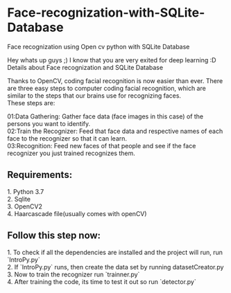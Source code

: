 # Face-recognization-with-SQLite-Database
Face recognization using Open cv python with SQLite Database<br>

Hey whats up guys ;) I know that you are very exited for deep learning :D <br>
Details about Face recognization and SQLite Database <br>

Thanks to OpenCV, coding facial recognition is now easier than ever. There are three easy steps to computer coding facial recognition, which are similar to the steps that our brains use for recognizing faces.<br> These steps are:

01:Data Gathering: Gather face data (face images in this case) of the persons you want to identify.<br>
02:Train the Recognizer: Feed that face data and respective names of each face to the recognizer so that it can learn.<br>
03:Recognition: Feed new faces of that people and see if the face recognizer you just trained recognizes them.<br>
<h2>Requirements: </h2>
1. Python 3.7 <br>
2. Sqlite <br>
3. OpenCV2 <br>
4. Haarcascade file(usually comes with openCV) <br>

<h2>Follow this step now: </h2>
1. To check if all the dependencies are installed and the project will run, run `IntroPy.py` <br>
2. If `IntroPy.py` runs, then create the data set by running datasetCreator.py<br>
3. Now to train the recognizer run `trainner.py` <br>
4. After training the code, its time to test it out so run `detector.py`<br>
